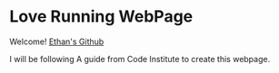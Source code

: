 # Love Running WebPage

Welcome! [Ethan's Github](https://github.com/EthanPeters96)

I will be following A guide from Code Institute to create this webpage.
